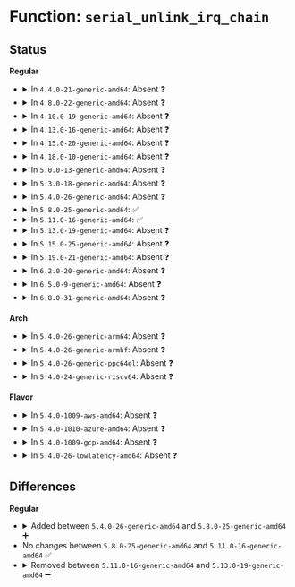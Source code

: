 # Function: <code>serial_unlink_irq_chain</code>

## Status
<b>Regular</b>
<ul>
<li>
<details>
<summary>In <code>4.4.0-21-generic-amd64</code>: Absent ❓</summary>

```json
{
  "name": "serial_unlink_irq_chain",
  "collision_type": "Unique Static",
  "inline_type": "Full",
  "funcs": [
    {
      "addr": 18446744071584109269,
      "name": "serial_unlink_irq_chain",
      "external": false,
      "loc": "drivers/tty/serial/8250/8250_core.c:229",
      "file": "drivers/tty/serial/8250/8250_core.c",
      "inline": "not declared, inlined",
      "caller_inline": [
        "drivers/tty/serial/8250/8250_core.c:univ8250_release_irq"
      ],
      "caller_func": []
    }
  ],
  "symbols": []
}
```
</details>
</li>
<li>
<details>
<summary>In <code>4.8.0-22-generic-amd64</code>: Absent ❓</summary>

```json
{
  "name": "serial_unlink_irq_chain",
  "collision_type": "Unique Static",
  "inline_type": "Full",
  "funcs": [
    {
      "addr": 18446744071584442952,
      "name": "serial_unlink_irq_chain",
      "external": false,
      "loc": "drivers/tty/serial/8250/8250_core.c:229",
      "file": "drivers/tty/serial/8250/8250_core.c",
      "inline": "not declared, inlined",
      "caller_inline": [
        "drivers/tty/serial/8250/8250_core.c:univ8250_release_irq"
      ],
      "caller_func": []
    }
  ],
  "symbols": []
}
```
</details>
</li>
<li>
<details>
<summary>In <code>4.10.0-19-generic-amd64</code>: Absent ❓</summary>

```json
{
  "name": "serial_unlink_irq_chain",
  "collision_type": "Unique Static",
  "inline_type": "Full",
  "funcs": [
    {
      "addr": 18446744071584625224,
      "name": "serial_unlink_irq_chain",
      "external": false,
      "loc": "drivers/tty/serial/8250/8250_core.c:229",
      "file": "drivers/tty/serial/8250/8250_core.c",
      "inline": "not declared, inlined",
      "caller_inline": [
        "drivers/tty/serial/8250/8250_core.c:univ8250_release_irq"
      ],
      "caller_func": []
    }
  ],
  "symbols": []
}
```
</details>
</li>
<li>
<details>
<summary>In <code>4.13.0-16-generic-amd64</code>: Absent ❓</summary>

```json
{
  "name": "serial_unlink_irq_chain",
  "collision_type": "Unique Static",
  "inline_type": "Full",
  "funcs": [
    {
      "addr": 18446744071584708216,
      "name": "serial_unlink_irq_chain",
      "external": false,
      "loc": "drivers/tty/serial/8250/8250_core.c:229",
      "file": "drivers/tty/serial/8250/8250_core.c",
      "inline": "not declared, inlined",
      "caller_inline": [
        "drivers/tty/serial/8250/8250_core.c:univ8250_release_irq"
      ],
      "caller_func": []
    }
  ],
  "symbols": []
}
```
</details>
</li>
<li>
<details>
<summary>In <code>4.15.0-20-generic-amd64</code>: Absent ❓</summary>

```json
{
  "name": "serial_unlink_irq_chain",
  "collision_type": "Unique Static",
  "inline_type": "Full",
  "funcs": [
    {
      "addr": 18446744071585120952,
      "name": "serial_unlink_irq_chain",
      "external": false,
      "loc": "drivers/tty/serial/8250/8250_core.c:225",
      "file": "drivers/tty/serial/8250/8250_core.c",
      "inline": "not declared, inlined",
      "caller_inline": [
        "drivers/tty/serial/8250/8250_core.c:univ8250_release_irq"
      ],
      "caller_func": []
    }
  ],
  "symbols": []
}
```
</details>
</li>
<li>
<details>
<summary>In <code>4.18.0-10-generic-amd64</code>: Absent ❓</summary>

```json
{
  "name": "serial_unlink_irq_chain",
  "collision_type": "Unique Static",
  "inline_type": "Full",
  "funcs": [
    {
      "addr": 18446744071585355304,
      "name": "serial_unlink_irq_chain",
      "external": false,
      "loc": "drivers/tty/serial/8250/8250_core.c:225",
      "file": "drivers/tty/serial/8250/8250_core.c",
      "inline": "not declared, inlined",
      "caller_inline": [
        "drivers/tty/serial/8250/8250_core.c:univ8250_release_irq"
      ],
      "caller_func": []
    }
  ],
  "symbols": []
}
```
</details>
</li>
<li>
<details>
<summary>In <code>5.0.0-13-generic-amd64</code>: Absent ❓</summary>

```json
{
  "name": "serial_unlink_irq_chain",
  "collision_type": "Unique Static",
  "inline_type": "Full",
  "funcs": [
    {
      "addr": 18446744071585478904,
      "name": "serial_unlink_irq_chain",
      "external": false,
      "loc": "drivers/tty/serial/8250/8250_core.c:221",
      "file": "drivers/tty/serial/8250/8250_core.c",
      "inline": "not declared, inlined",
      "caller_inline": [
        "drivers/tty/serial/8250/8250_core.c:univ8250_release_irq"
      ],
      "caller_func": []
    }
  ],
  "symbols": []
}
```
</details>
</li>
<li>
<details>
<summary>In <code>5.3.0-18-generic-amd64</code>: Absent ❓</summary>

```json
{
  "name": "serial_unlink_irq_chain",
  "collision_type": "Unique Static",
  "inline_type": "Full",
  "funcs": [
    {
      "addr": 18446744071585694458,
      "name": "serial_unlink_irq_chain",
      "external": false,
      "loc": "drivers/tty/serial/8250/8250_core.c:222",
      "file": "drivers/tty/serial/8250/8250_core.c",
      "inline": "not declared, inlined",
      "caller_inline": [
        "drivers/tty/serial/8250/8250_core.c:univ8250_release_irq"
      ],
      "caller_func": []
    }
  ],
  "symbols": []
}
```
</details>
</li>
<li>
<details>
<summary>In <code>5.4.0-26-generic-amd64</code>: Absent ❓</summary>

```json
{
  "name": "serial_unlink_irq_chain",
  "collision_type": "Unique Static",
  "inline_type": "Full",
  "funcs": [
    {
      "addr": 18446744071585835418,
      "name": "serial_unlink_irq_chain",
      "external": false,
      "loc": "drivers/tty/serial/8250/8250_core.c:221",
      "file": "drivers/tty/serial/8250/8250_core.c",
      "inline": "not declared, inlined",
      "caller_inline": [
        "drivers/tty/serial/8250/8250_core.c:univ8250_release_irq"
      ],
      "caller_func": []
    }
  ],
  "symbols": []
}
```
</details>
</li>
<li>
<details>
<summary>In <code>5.8.0-25-generic-amd64</code>: ✅</summary>

```c
void serial_unlink_irq_chain(struct uart_8250_port * up)
```

```json
{
  "name": "serial_unlink_irq_chain",
  "collision_type": "Unique Static",
  "inline_type": "No",
  "funcs": [
    {
      "addr": 18446744071586567136,
      "name": "serial_unlink_irq_chain",
      "external": false,
      "loc": "drivers/tty/serial/8250/8250_core.c:221",
      "file": "drivers/tty/serial/8250/8250_core.c",
      "inline": "seen, unknown",
      "caller_inline": [],
      "caller_func": [
        "drivers/tty/serial/8250/8250_core.c:univ8250_release_irq"
      ]
    }
  ],
  "symbols": [
    {
      "addr": 18446744071586567136,
      "name": "serial_unlink_irq_chain",
      "section": ".text",
      "bind": "STB_LOCAL",
      "size": 132
    }
  ]
}
```
</details>
</li>
<li>
<details>
<summary>In <code>5.11.0-16-generic-amd64</code>: ✅</summary>

```c
void serial_unlink_irq_chain(struct uart_8250_port * up)
```

```json
{
  "name": "serial_unlink_irq_chain",
  "collision_type": "Unique Static",
  "inline_type": "No",
  "funcs": [
    {
      "addr": 18446744071586677424,
      "name": "serial_unlink_irq_chain",
      "external": false,
      "loc": "drivers/tty/serial/8250/8250_core.c:221",
      "file": "drivers/tty/serial/8250/8250_core.c",
      "inline": "seen, unknown",
      "caller_inline": [],
      "caller_func": [
        "drivers/tty/serial/8250/8250_core.c:univ8250_release_irq"
      ]
    }
  ],
  "symbols": [
    {
      "addr": 18446744071586677424,
      "name": "serial_unlink_irq_chain",
      "section": ".text",
      "bind": "STB_LOCAL",
      "size": 132
    }
  ]
}
```
</details>
</li>
<li>
<details>
<summary>In <code>5.13.0-19-generic-amd64</code>: Absent ❓</summary>

```json
{
  "name": "serial_unlink_irq_chain",
  "collision_type": "Unique Static",
  "inline_type": "Full",
  "funcs": [
    {
      "addr": 18446744071586561864,
      "name": "serial_unlink_irq_chain",
      "external": false,
      "loc": "drivers/tty/serial/8250/8250_core.c:221",
      "file": "drivers/tty/serial/8250/8250_core.c",
      "inline": "not declared, inlined",
      "caller_inline": [
        "drivers/tty/serial/8250/8250_core.c:univ8250_release_irq"
      ],
      "caller_func": []
    }
  ],
  "symbols": []
}
```
</details>
</li>
<li>
<details>
<summary>In <code>5.15.0-25-generic-amd64</code>: Absent ❓</summary>

```json
{
  "name": "serial_unlink_irq_chain",
  "collision_type": "Unique Static",
  "inline_type": "Full",
  "funcs": [
    {
      "addr": 18446744071587101528,
      "name": "serial_unlink_irq_chain",
      "external": false,
      "loc": "drivers/tty/serial/8250/8250_core.c:218",
      "file": "drivers/tty/serial/8250/8250_core.c",
      "inline": "not declared, inlined",
      "caller_inline": [
        "drivers/tty/serial/8250/8250_core.c:univ8250_release_irq"
      ],
      "caller_func": []
    }
  ],
  "symbols": []
}
```
</details>
</li>
<li>
<details>
<summary>In <code>5.19.0-21-generic-amd64</code>: Absent ❓</summary>

```json
{
  "name": "serial_unlink_irq_chain",
  "collision_type": "Unique Static",
  "inline_type": "Full",
  "funcs": [
    {
      "addr": 18446744071588407012,
      "name": "serial_unlink_irq_chain",
      "external": false,
      "loc": "drivers/tty/serial/8250/8250_core.c:218",
      "file": "drivers/tty/serial/8250/8250_core.c",
      "inline": "not declared, inlined",
      "caller_inline": [
        "drivers/tty/serial/8250/8250_core.c:univ8250_release_irq"
      ],
      "caller_func": []
    }
  ],
  "symbols": []
}
```
</details>
</li>
<li>
<details>
<summary>In <code>6.2.0-20-generic-amd64</code>: Absent ❓</summary>

```json
{
  "name": "serial_unlink_irq_chain",
  "collision_type": "Unique Static",
  "inline_type": "Full",
  "funcs": [
    {
      "addr": 18446744071589832580,
      "name": "serial_unlink_irq_chain",
      "external": false,
      "loc": "drivers/tty/serial/8250/8250_core.c:219",
      "file": "drivers/tty/serial/8250/8250_core.c",
      "inline": "not declared, inlined",
      "caller_inline": [
        "drivers/tty/serial/8250/8250_core.c:univ8250_release_irq"
      ],
      "caller_func": []
    }
  ],
  "symbols": []
}
```
</details>
</li>
<li>
<details>
<summary>In <code>6.5.0-9-generic-amd64</code>: Absent ❓</summary>

```json
{
  "name": "serial_unlink_irq_chain",
  "collision_type": "Unique Static",
  "inline_type": "Full",
  "funcs": [
    {
      "addr": 18446744071590141940,
      "name": "serial_unlink_irq_chain",
      "external": false,
      "loc": "drivers/tty/serial/8250/8250_core.c:219",
      "file": "drivers/tty/serial/8250/8250_core.c",
      "inline": "not declared, inlined",
      "caller_inline": [
        "drivers/tty/serial/8250/8250_core.c:univ8250_release_irq"
      ],
      "caller_func": []
    }
  ],
  "symbols": []
}
```
</details>
</li>
<li>
<details>
<summary>In <code>6.8.0-31-generic-amd64</code>: Absent ❓</summary>

```json
{
  "name": "serial_unlink_irq_chain",
  "collision_type": "Unique Static",
  "inline_type": "Full",
  "funcs": [
    {
      "addr": 18446744071590481908,
      "name": "serial_unlink_irq_chain",
      "external": false,
      "loc": "drivers/tty/serial/8250/8250_core.c:219",
      "file": "drivers/tty/serial/8250/8250_core.c",
      "inline": "not declared, inlined",
      "caller_inline": [
        "drivers/tty/serial/8250/8250_core.c:univ8250_release_irq"
      ],
      "caller_func": []
    }
  ],
  "symbols": []
}
```
</details>
</li>
</ul>
<b>Arch</b>
<ul>
<li>
<details>
<summary>In <code>5.4.0-26-generic-arm64</code>: Absent ❓</summary>

```json
{
  "name": "serial_unlink_irq_chain",
  "collision_type": "Unique Static",
  "inline_type": "Full",
  "funcs": [
    {
      "addr": 18446603336498564952,
      "name": "serial_unlink_irq_chain",
      "external": false,
      "loc": "drivers/tty/serial/8250/8250_core.c:221",
      "file": "drivers/tty/serial/8250/8250_core.c",
      "inline": "not declared, inlined",
      "caller_inline": [
        "drivers/tty/serial/8250/8250_core.c:univ8250_release_irq"
      ],
      "caller_func": []
    }
  ],
  "symbols": []
}
```
</details>
</li>
<li>
<details>
<summary>In <code>5.4.0-26-generic-armhf</code>: Absent ❓</summary>

```json
{
  "name": "serial_unlink_irq_chain",
  "collision_type": "Unique Static",
  "inline_type": "Full",
  "funcs": [
    {
      "addr": 3231199340,
      "name": "serial_unlink_irq_chain",
      "external": false,
      "loc": "drivers/tty/serial/8250/8250_core.c:221",
      "file": "drivers/tty/serial/8250/8250_core.c",
      "inline": "not declared, inlined",
      "caller_inline": [
        "drivers/tty/serial/8250/8250_core.c:univ8250_release_irq"
      ],
      "caller_func": []
    }
  ],
  "symbols": []
}
```
</details>
</li>
<li>
<details>
<summary>In <code>5.4.0-26-generic-ppc64el</code>: Absent ❓</summary>

```json
{
  "name": "serial_unlink_irq_chain",
  "collision_type": "Unique Static",
  "inline_type": "Full",
  "funcs": [
    {
      "addr": 13835058055291781232,
      "name": "serial_unlink_irq_chain",
      "external": false,
      "loc": "drivers/tty/serial/8250/8250_core.c:221",
      "file": "drivers/tty/serial/8250/8250_core.c",
      "inline": "not declared, inlined",
      "caller_inline": [
        "drivers/tty/serial/8250/8250_core.c:univ8250_release_irq"
      ],
      "caller_func": []
    }
  ],
  "symbols": []
}
```
</details>
</li>
<li>
<details>
<summary>In <code>5.4.0-24-generic-riscv64</code>: Absent ❓</summary>

```json
{
  "name": "serial_unlink_irq_chain",
  "collision_type": "Unique Static",
  "inline_type": "Full",
  "funcs": [
    {
      "addr": 18446743936276170900,
      "name": "serial_unlink_irq_chain",
      "external": false,
      "loc": "drivers/tty/serial/8250/8250_core.c:221",
      "file": "drivers/tty/serial/8250/8250_core.c",
      "inline": "not declared, inlined",
      "caller_inline": [
        "drivers/tty/serial/8250/8250_core.c:univ8250_release_irq"
      ],
      "caller_func": []
    }
  ],
  "symbols": []
}
```
</details>
</li>
</ul>
<b>Flavor</b>
<ul>
<li>
<details>
<summary>In <code>5.4.0-1009-aws-amd64</code>: Absent ❓</summary>

```json
{
  "name": "serial_unlink_irq_chain",
  "collision_type": "Unique Static",
  "inline_type": "Full",
  "funcs": [
    {
      "addr": 18446744071585596426,
      "name": "serial_unlink_irq_chain",
      "external": false,
      "loc": "drivers/tty/serial/8250/8250_core.c:221",
      "file": "drivers/tty/serial/8250/8250_core.c",
      "inline": "not declared, inlined",
      "caller_inline": [
        "drivers/tty/serial/8250/8250_core.c:univ8250_release_irq"
      ],
      "caller_func": []
    }
  ],
  "symbols": []
}
```
</details>
</li>
<li>
<details>
<summary>In <code>5.4.0-1010-azure-amd64</code>: Absent ❓</summary>

```json
{
  "name": "serial_unlink_irq_chain",
  "collision_type": "Unique Static",
  "inline_type": "Full",
  "funcs": [
    {
      "addr": 18446744071585461530,
      "name": "serial_unlink_irq_chain",
      "external": false,
      "loc": "drivers/tty/serial/8250/8250_core.c:221",
      "file": "drivers/tty/serial/8250/8250_core.c",
      "inline": "not declared, inlined",
      "caller_inline": [
        "drivers/tty/serial/8250/8250_core.c:univ8250_release_irq"
      ],
      "caller_func": []
    }
  ],
  "symbols": []
}
```
</details>
</li>
<li>
<details>
<summary>In <code>5.4.0-1009-gcp-amd64</code>: Absent ❓</summary>

```json
{
  "name": "serial_unlink_irq_chain",
  "collision_type": "Unique Static",
  "inline_type": "Full",
  "funcs": [
    {
      "addr": 18446744071585785818,
      "name": "serial_unlink_irq_chain",
      "external": false,
      "loc": "drivers/tty/serial/8250/8250_core.c:221",
      "file": "drivers/tty/serial/8250/8250_core.c",
      "inline": "not declared, inlined",
      "caller_inline": [
        "drivers/tty/serial/8250/8250_core.c:univ8250_release_irq"
      ],
      "caller_func": []
    }
  ],
  "symbols": []
}
```
</details>
</li>
<li>
<details>
<summary>In <code>5.4.0-26-lowlatency-amd64</code>: Absent ❓</summary>

```json
{
  "name": "serial_unlink_irq_chain",
  "collision_type": "Unique Static",
  "inline_type": "Full",
  "funcs": [
    {
      "addr": 18446744071585893434,
      "name": "serial_unlink_irq_chain",
      "external": false,
      "loc": "drivers/tty/serial/8250/8250_core.c:221",
      "file": "drivers/tty/serial/8250/8250_core.c",
      "inline": "not declared, inlined",
      "caller_inline": [
        "drivers/tty/serial/8250/8250_core.c:univ8250_release_irq"
      ],
      "caller_func": []
    }
  ],
  "symbols": []
}
```
</details>
</li>
</ul>

## Differences
<b>Regular</b>
<ul>
<li>
<details>
<summary>Added between <code>5.4.0-26-generic-amd64</code> and <code>5.8.0-25-generic-amd64</code> ➕</summary>

```c
void serial_unlink_irq_chain(struct uart_8250_port * up)
```
</details>
</li>
<li>
No changes between <code>5.8.0-25-generic-amd64</code> and <code>5.11.0-16-generic-amd64</code> ✅
</li>
<li>
<details>
<summary>Removed between <code>5.11.0-16-generic-amd64</code> and <code>5.13.0-19-generic-amd64</code> ➖</summary>

```c
void serial_unlink_irq_chain(struct uart_8250_port * up)
```
</details>
</li>
</ul>
